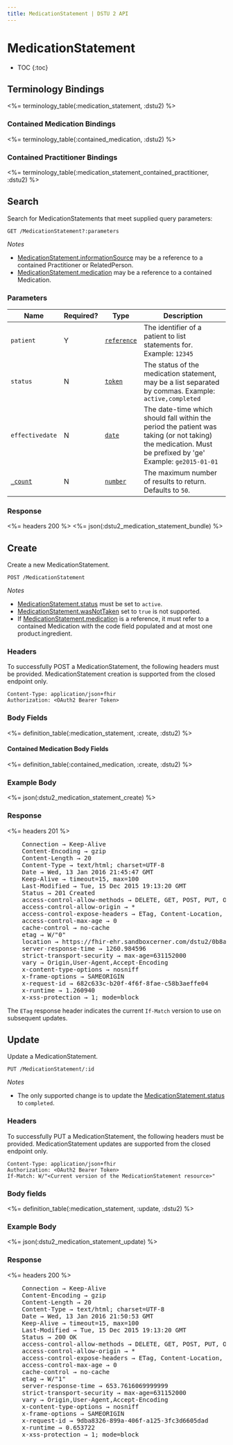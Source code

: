 ```yaml
---
title: MedicationStatement | DSTU 2 API
---
```


# MedicationStatement

* TOC
{:toc}

## Terminology Bindings

<%= terminology_table(:medication_statement, :dstu2) %>

### Contained Medication Bindings

<%= terminology_table(:contained_medication, :dstu2) %>

### Contained Practitioner Bindings

<%= terminology_table(:medication_statement_contained_practitioner, :dstu2) %>

## Search

Search for MedicationStatements that meet supplied query parameters:

    GET /MedicationStatement?:parameters

_Notes_

* [MedicationStatement.informationSource] may be a reference to a contained Practitioner or RelatedPerson.
* [MedicationStatement.medication] may be a reference to a contained Medication.

### Parameters

 Name            | Required? | Type          | Description
-----------------|-----------|-------------- |------------------------------------------------------------------------------------------------------------------------------------------------------------
 `patient`       | Y         | [`reference`] | The identifier of a patient to list statements for. Example: `12345`
 `status`        | N         | [`token`]     | The status of the medication statement, may be a list separated by commas.  Example: `active,completed`
 `effectivedate` | N         | [`date`]      | The date-time which should fall within the period the patient was taking (or not taking) the medication. Must be prefixed by 'ge'  Example: `ge2015-01-01`
 [`_count`]      | N         | [`number`]    | The maximum number of results to return. Defaults to `50`.

### Response

<%= headers 200 %>
<%= json(:dstu2_medication_statement_bundle) %>

## Create

Create a new MedicationStatement.

    POST /MedicationStatement

_Notes_

* [MedicationStatement.status] must be set to `active`.
* [MedicationStatement.wasNotTaken] set to `true` is not supported.
* If [MedicationStatement.medication] is a reference, it must refer to a contained Medication with the code field populated and at most one product.ingredient.

### Headers

To successfully POST a MedicationStatement, the following headers must be provided. MedicationStatement creation is supported from the closed endpoint only.

    Content-Type: application/json+fhir
    Authorization: <OAuth2 Bearer Token>

### Body Fields

<%= definition_table(:medication_statement, :create, :dstu2) %>

#### Contained Medication Body Fields

<%= definition_table(:contained_medication, :create, :dstu2) %>

### Example Body

<%= json(:dstu2_medication_statement_create) %>

### Response

<%= headers 201 %>
<pre class="terminal">
    Connection → Keep-Alive
    Content-Encoding → gzip
    Content-Length → 20
    Content-Type → text/html; charset=UTF-8
    Date → Wed, 13 Jan 2016 21:45:47 GMT
    Keep-Alive → timeout=15, max=100
    Last-Modified → Tue, 15 Dec 2015 19:13:20 GMT
    Status → 201 Created
    access-control-allow-methods → DELETE, GET, POST, PUT, OPTIONS, HEAD
    access-control-allow-origin → *
    access-control-expose-headers → ETag, Content-Location, Location, X-Request-Id, WWW-Authenticate, Date
    access-control-max-age → 0
    cache-control → no-cache
    etag → W/"0"
    location → https://fhir-ehr.sandboxcerner.com/dstu2/0b8a0111-e8e6-4c26-a91c-5069cbc6b1ca/MedicationStatement/20465903
    server-response-time → 1260.984596
    strict-transport-security → max-age=631152000
    vary → Origin,User-Agent,Accept-Encoding
    x-content-type-options → nosniff
    x-frame-options → SAMEORIGIN
    x-request-id → 682c633c-b20f-4f6f-8fae-c58b3aeffe04
    x-runtime → 1.260940
    x-xss-protection → 1; mode=block
</pre>

The `ETag` response header indicates the current `If-Match` version to use on subsequent updates.

## Update

Update a MedicationStatement.

    PUT /MedicationStatement/:id

_Notes_

* The only supported change is to update the [MedicationStatement.status] to `completed`.

### Headers

To successfully PUT a MedicationStatement, the following headers must be provided. MedicationStatement updates are supported from the closed endpoint only.

    Content-Type: application/json+fhir
    Authorization: <OAuth2 Bearer Token>
    If-Match: W/"<Current version of the MedicationStatement resource>"

### Body fields

<%= definition_table(:medication_statement, :update, :dstu2) %>

### Example Body

<%= json(:dstu2_medication_statement_update) %>

### Response

<%= headers 200 %>
<pre class="terminal">
    Connection → Keep-Alive
    Content-Encoding → gzip
    Content-Length → 20
    Content-Type → text/html; charset=UTF-8
    Date → Wed, 13 Jan 2016 21:50:53 GMT
    Keep-Alive → timeout=15, max=100
    Last-Modified → Tue, 15 Dec 2015 19:13:20 GMT
    Status → 200 OK
    access-control-allow-methods → DELETE, GET, POST, PUT, OPTIONS, HEAD
    access-control-allow-origin → *
    access-control-expose-headers → ETag, Content-Location, Location, X-Request-Id, WWW-Authenticate, Date
    access-control-max-age → 0
    cache-control → no-cache
    etag → W/"1"
    server-response-time → 653.7616069999999
    strict-transport-security → max-age=631152000
    vary → Origin,User-Agent,Accept-Encoding
    x-content-type-options → nosniff
    x-frame-options → SAMEORIGIN
    x-request-id → 9dba8326-899a-406f-a125-3fc3d6605dad
    x-runtime → 0.653722
    x-xss-protection → 1; mode=block
</pre>

[MedicationStatement.informationSource]: http://hl7.org/fhir/DSTU2/medicationstatement-definitions.html#MedicationStatement.informationSource
[MedicationStatement.medication]: http://hl7.org/fhir/DSTU2/medicationstatement-definitions.html#MedicationStatement.medication_x_
[`reference`]: http://hl7.org/fhir/DSTU2/search.html#reference
[`token`]: http://hl7.org/fhir/DSTU2/search.html#token
[`date`]: http://hl7.org/fhir/DSTU2/search.html#date
[`_count`]: http://hl7.org/fhir/DSTU2/search.html#count
[`number`]: http://hl7.org/fhir/DSTU2/search.html#number
[MedicationStatement.status]: http://hl7.org/fhir/DSTU2/medicationstatement-definitions.html#MedicationStatement.status
[MedicationStatement.wasNotTaken]: http://hl7.org/fhir/DSTU2/medicationstatement-definitions.html#MedicationStatement.wasNotTaken
